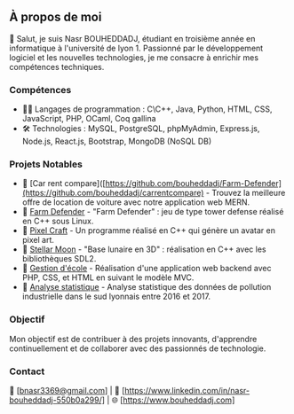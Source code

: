 ## À propos de moi

👋 Salut, je suis Nasr BOUHEDDADJ, étudiant en troisième année en informatique à l'université de lyon 1. Passionné par le développement logiciel et les nouvelles technologies, je me consacre à enrichir mes compétences techniques.

### Compétences

- 👨‍💻 Langages de programmation : C\C++, Java, Python, HTML, CSS, JavaScript, PHP, OCaml, Coq gallina
- 🛠️ Technologies : MySQL, PostgreSQL, phpMyAdmin, Express.js, Node.js, React.js, Bootstrap, MongoDB (NoSQL DB)

### Projets Notables

- 🚀 [Car rent compare]([https://github.com/bouheddadj/Farm-Defender](https://github.com/bouheddadj/carrentcompare) - Trouvez la meilleure offre de location de voiture avec notre application web MERN.
- 🚀 [Farm Defender](https://github.com/bouheddadj/Farm-Defender) - "Farm Defender" : jeu de type tower defense réalisé en C++ sous Linux.
- 🚀 [Pixel Craft](https://github.com/bouheddadj/PixelCraft) - Un programme réalisé en C++ qui génère un avatar en pixel art.
- 🚀 [Stellar Moon](https://github.com/bouheddadj/StellarMoonScape) - "Base lunaire en 3D" : réalisation en C++ avec les bibliothèques SDL2.
- 🚀 [Gestion d'école](https://github.com/bouheddadj/Gestion-d-coles-de-Danse) - Réalisation d'une application web backend avec PHP, CSS, et HTML en suivant le modèle MVC.
- 🚀 [Analyse statistique](https://github.com/bouheddadj/Analyse-Statistique-de-la-Pollution-Industrielle-dans-le-Sud-Lyonnais-2016-2017-) - Analyse statistique des données de pollution industrielle dans le sud lyonnais entre 2016 et 2017.

### Objectif

Mon objectif est de contribuer à des projets innovants, d'apprendre continuellement et de collaborer avec des passionnés de technologie.

### Contact

📧 [bnasr3369@gmail.com] | 🔗 [https://www.linkedin.com/in/nasr-bouheddadj-550b0a299/] | 🌐 [https://www.bouheddadj.com]
